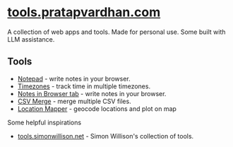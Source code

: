 # [tools.pratapvardhan.com](https://tools.pratapvardhan.com)

A collection of web apps and tools.
Made for personal use.
Some built with LLM assistance.

## Tools

- [Notepad](notepad/) - write notes in your browser.
- [Timezones](timezones/) - track time in multiple timezones.
- [Notes in Browser tab](https://pratapvardhan.com/notes/browser/note-taking/) - write notes in your browser.
- [CSV Merge](csv-merge/) - merge multiple CSV files.
- [Location Mapper](location-mapper/) - geocode locations and plot on map

Some helpful inspirations

- [tools.simonwillison.net](https://tools.simonwillison.net) - Simon Willison's collection of tools.

